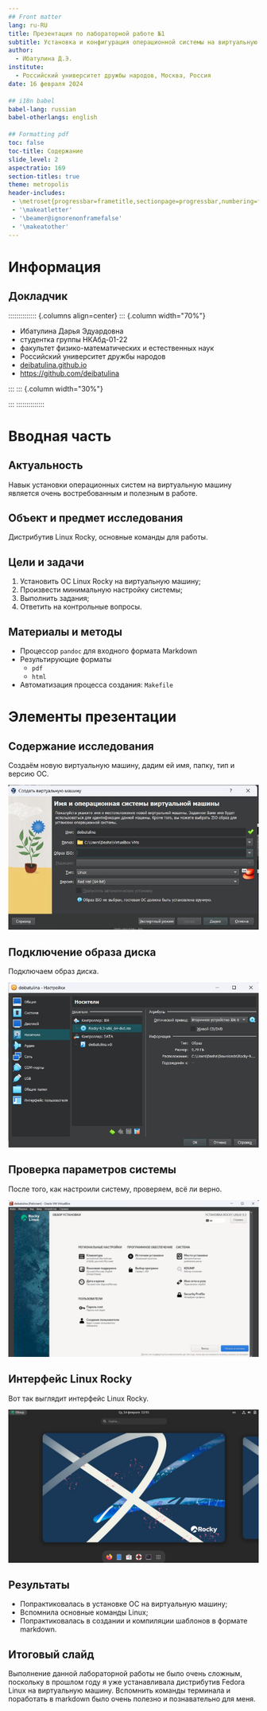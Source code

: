```yaml
---
## Front matter
lang: ru-RU
title: Презентация по лабораторной работе №1
subtitle: Установка и конфигурация операционной системы на виртуальную машину
author:
  - Ибатулина Д.Э.
institute:
  - Российский университет дружбы народов, Москва, Россия
date: 16 февраля 2024

## i18n babel
babel-lang: russian
babel-otherlangs: english

## Formatting pdf
toc: false
toc-title: Содержание
slide_level: 2
aspectratio: 169
section-titles: true
theme: metropolis
header-includes:
 - \metroset{progressbar=frametitle,sectionpage=progressbar,numbering=fraction}
 - '\makeatletter'
 - '\beamer@ignorenonframefalse'
 - '\makeatother'
---
```


# Информация

## Докладчик

:::::::::::::: {.columns align=center}
::: {.column width="70%"}

  * Ибатулина Дарья Эдуардовна
  * студентка группы НКАбд-01-22
  * факультет физико-математических и естественных наук
  * Российский университет дружбы народов
  * [deibatulina.github.io](mailto:1132226434@pfur.ru)
  * <https://github.com/deibatulina>

:::
::: {.column width="30%"}

:::
::::::::::::::

# Вводная часть

## Актуальность

Навык установки операционных систем на виртуальную машину является очень востребованным и полезным в работе.

## Объект и предмет исследования

Дистрибутив Linux Rocky, основные команды для работы.

## Цели и задачи

1. Установить ОС Linux Rocky на виртуальную машину;
2. Произвести минимальную настройку системы;
3. Выполнить задания;
4. Ответить на контрольные вопросы.

## Материалы и методы

- Процессор `pandoc` для входного формата Markdown
- Результирующие форматы
	- `pdf`
	- `html`
- Автоматизация процесса создания: `Makefile`

# Элементы презентации

## Содержание исследования

Создаём новую виртуальную машину, дадим ей имя, папку, тип и версию ОС.

![](image/4.jpg)

## Подключение образа диска

Подключаем образ диска.

![](image/7.jpg)

## Проверка параметров системы

После того, как настроили систему, проверяем, всё ли верно.

![](image/15.jpg)

## Интерфейс Linux Rocky

Вот так выглядит интерфейс Linux Rocky.

![](image/17.jpg)

## Результаты

* Попрактиковалась в установке ОС на виртуальную машину;
* Вспомнила основные команды Linux;
* Попрактиковалась в создании и компиляции шаблонов в формате markdown.

## Итоговый слайд

Выполнение данной лабораторной работы не было очень сложным, поскольку в прошлом году я уже устанавливала дистрибутив Fedora Linux на виртуальную машину. Вспомнить команды терминала и поработать в markdown было очень полезно и познавательно для меня.

